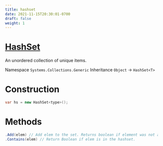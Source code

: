 ```yaml
---
title: hashset
date: 2021-11-15T20:30:01-0700
draft: false
weight: 1
---
```

# [HashSet](https://docs.microsoft.com/en-us/_net/api/system.collections.generic.hashset-1?view=net-6.0)
An unordered collection of unique items.

Namespace 
`Systems.Collections.Generic`
Inheritance 
`Object` -> `HashSet<T>`

# Construction
```cs
var hs = new HashSet<type>();
```
# Methods
```cs
.Add(elem) // Add elem to the set. Returns boolean if element was not already in the set.
.Contains(elem) // Return Boolean if elem is in the hashset.
